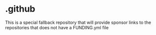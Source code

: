 # .github

This is a special fallback repository that will provide sponsor links to the repositories that does not have a FUNDING.yml file
